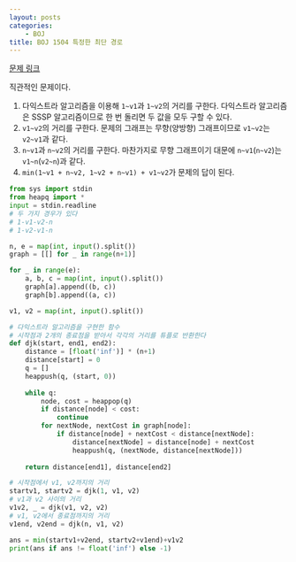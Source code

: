 ```yaml
---
layout: posts
categories:
    - BOJ
title: BOJ 1504 특정한 최단 경로
---
```


[문제 링크](https://www.acmicpc.net/problem/1504)

직관적인 문제이다.  
1. 다익스트라 알고리즘을 이용해 `1~v1`과 `1~v2`의 거리를 구한다. 다익스트라 알고리즘은 SSSP 알고리즘이므로 한 번 돌리면 두 값을 모두 구할 수 있다.  
2. `v1~v2`의 거리를 구한다. 문제의 그래프는 무향(양방향) 그래프이므로 `v1~v2`는 `v2~v1`과 같다.  
3. `n~v1`과 `n~v2`의 거리를 구한다. 마찬가지로 무향 그래프이기 대문에 `n~v1`(`n~v2`)는 `v1~n`(`v2~n`)과 같다.  
4. `min(1~v1 + n~v2, 1~v2 + n~v1) + v1~v2`가 문제의 답이 된다.

```python
from sys import stdin
from heapq import *
input = stdin.readline
# 두 가지 경우가 있다
# 1-v1-v2-n
# 1-v2-v1-n

n, e = map(int, input().split())
graph = [[] for _ in range(n+1)]

for _ in range(e):
    a, b, c = map(int, input().split())
    graph[a].append((b, c))
    graph[b].append((a, c))

v1, v2 = map(int, input().split())

# 다익스트라 알고리즘을 구현한 함수
# 시작점과 2개의 종료점을 받아서 각각의 거리를 튜플로 반환한다
def djk(start, end1, end2):
    distance = [float('inf')] * (n+1)
    distance[start] = 0
    q = []
    heappush(q, (start, 0))
    
    while q:
        node, cost = heappop(q)
        if distance[node] < cost:
            continue
        for nextNode, nextCost in graph[node]:
            if distance[node] + nextCost < distance[nextNode]:
                distance[nextNode] = distance[node] + nextCost
                heappush(q, (nextNode, distance[nextNode]))
    
    return distance[end1], distance[end2]

# 시작점에서 v1, v2까지의 거리
startv1, startv2 = djk(1, v1, v2)
# v1과 v2 사이의 거리
v1v2, _ = djk(v1, v2, v2)
# v1, v2에서 종료점까지의 거리
v1end, v2end = djk(n, v1, v2)

ans = min(startv1+v2end, startv2+v1end)+v1v2
print(ans if ans != float('inf') else -1)
```
